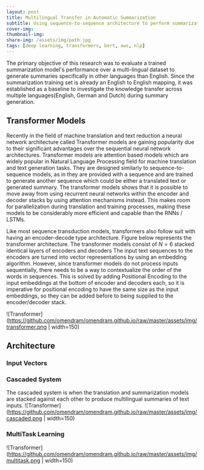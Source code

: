 ```yaml
---
layout: post
title: Multilingual Transfer in Automatic Summarization
subtitle: Using sequence-to-sequence architecture to perform summarization across multiple languages 
cover-img: 
thumbnail-img: 
share-img: /assets/img/path.jpg
tags: [deep learning, transformers, bert, aws, nlp]
---
```


The primary objective of this research was to evaluate a trained summarization model's performance over a multi-lingual dataset to generate summaries specifically  in other languages than English. Since the summarization training set is already an English to English mapping, it was established as a baseline to investigate the knowledge transfer across multiple languages(English, German and Dutch) during summary generation.

## Transformer Models
Recently in the field of machine translation and text reduction a neural network architecture called Transformer models are gaining popularity due to their significant advantages over the sequential neural network architectures. Transformer models are attention based models which are widely popular in Natural Language Processing field for machine translation and text generation tasks. They are designed similarly to sequence-to-sequence models, as in they are provided with a sequence and are trained to generate another sequence which could be either a translated text or generated summary. The transformer models shows that it is possible to move away from using recurrent neural networks within the encoder and decoder stacks by using attention mechanisms instead. This makes room for parallelization during translation and training processes, making these models to be considerably more efficient and capable than the RNNs / LSTMs.

Like most sequence transduction models, transformers also follow suit with having an encoder-decode type architecture. Figure below represents the transformer architecture. The transformer models consist of $N=6$  stacked identical layers of encoders and decoders The input text sequences to the encoders are turned into vector representations by using an embedding algorithm. However, since transformer models do not process inputs sequentially, there needs to be a way to contextualize the order of the words in sequences. This is solved by adding Positional Encoding to the input embeddings at the bottom of encoder and decoders each, so it is imperative for positional encoding to have the same size as the input embeddings, so they can be added before to being supplied to the encoder/decoder stack.

![Transformer](https://github.com/omendram/omendram.github.io/raw/master/assets/img/transformer.png | width=150)

## Architecture
### Input Vectors

### Cascaded System
The cascaded system is when the translation and summarization models are stacked against each other to produce multilingual summaries of text inputs.
![Transformer](https://github.com/omendram/omendram.github.io/raw/master/assets/img/cascaded.png | width=150)

### MultiTask Learning
![Transformer](https://github.com/omendram/omendram.github.io/raw/master/assets/img/multitask.png | width=150)



